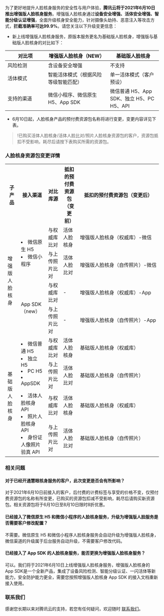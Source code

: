 为了更好地提升人脸核身服务的安全性与用户体验，**腾讯云将于2021年6月10日推出增强版人脸核身服务**。增强版人脸核身通过**设备安全增强、活体安全增强、智能分级认证增强**，全面升级核身安全能力，针对摄像头劫持、恶意注入等攻击方式，**拦截准确率可达99.9%**。请您关注以下升级变更信息：
- 新上线增强版人脸核身服务，原版本服务更名为基础版人脸核身，增强版与基础版人脸核身的对比如下：

|       对比项     | 增强版人脸核身（NEW）                | 基础版人脸核身                          |
| ---------- | ------------------------------------ | --------------------------------------- |
| 风险检测   | 含设备安全增强                       | 不支持                                  |
| 活体模式   | 智能活体模式（根据风险等级智能匹配） | 单一活体模式（客户预设）                |
| 支持的渠道 | 微信小程序、微信原生 H5、App SDK      | 微信普通 H5、App SDK、独立 H5、PC H5、API |

- 6月10日起，人脸核身产品的预付费资源包名称将进行变更，变更内容详见下表。
>!已购买活体人脸核身/活体人脸比对/照片人脸核身资源包的客户，资源包抵扣不受影响，耗尽后请按下表购买所需的资源包。


### 人脸核身资源包变更详情

<style>
table th:nth-of-type(1) {
width: 15%;        
}
table th:nth-of-type(2) {
width: 23%;        
}
table th:nth-of-type(3) {
width:19%;        
}
table th:nth-of-type(4) {
width: 15%;        
}
</style>
<table>
     <tr>
         <th>子产品</th>  
         <th>接入渠道</th>  
         <th>对比库源</th>
				 <th>抵扣的预付费资源包（变更前）</th>
				 <th>抵扣的预付费资源包（变更后）</th>
     </tr>
  <tr>      
      <td rowspan="4">增强版人脸核身</td>   
      <td rowspan="2"><li>微信原生 H5<br><li>微信小程序</td>  
			<td>与权威库比对</td>   
      <td>活体人脸核身</td>   
      <td><nobr>增强版人脸核身（权威库）-微信</nobr></td>
     </tr> 
 <tr>
      <td>与上传照片比对</td>   
      <td>活体人脸比对</td>   
      <td><nobr>增强版人脸核身（自传照片）-微信</nobr></td>      
     </tr> 
  <tr>      
      <td rowspan="2">App SDK（new）</td>   
      <td>与权威库比对</td>   
      <td>-</td> 
			<td><nobr>增强版人脸核身（权威库）-App</nobr></td>
     </tr> 
  <tr>
      <td>与上传照片比对</td>   
      <td>-</td>   
      <td><nobr>增强版人脸核身（自传照片）-App</nobr></td>      
     </tr> 
	  <tr>      
      <td rowspan="4">基础版人脸核身</td>   
      <td rowspan="2"><li>微信普通 H5<br><li>独立 H5<br><li>PC H5<br><li>AppSDK</td>  
			<td>与权威库比对</td>   
      <td>活体人脸核身</td>   
      <td>基础版人脸核身（权威库）</td>
     </tr> 
		  <tr>
      <td>与上传照片比对</td>   
      <td>活体人脸比对</td>   
      <td>基础版人脸核身（自传照片）</td>      
     </tr> 
		 	<tr>      
      <td rowspan="2"><li>活体人脸核身 API<br><li>照片人脸核身 API<br><li>身份证人像照片验真 API</td>  
			<td>与权威库比对</td>   
      <td>活体人脸核身</td>   
      <td>基础版人脸核身（权威库）</td>
     </tr> 
		 		  <tr>
      <td>与上传照片比对</td>   
      <td>活体人脸比对</td>   
      <td>基础版人脸核身（自传照片）</td>      
     </tr> 
</table>

### 相关问题
#### 对于已经开通慧眼核身服务的客户，此次变更是否会有所影响？
对于2021年6月10日前接入的客户，后付费的计费标签与享受的价格不变，仅预付费资源包的名称有所变更，已购买的资源包扣减不受影响，耗尽后请购买新资源包。相关资源包将于6月10日至8月10日限时8折优惠。

#### 已经接入了微信原生 H5 和微信小程序的人脸核身服务，升级为增强版人脸服务是否需要客户修改配置？
不需要。微信原生 H5 和微信小程序人脸核身服务会自动升级为增强版人脸核身，微信渠道的升级属于后台服务自动升级，不需要客户修改代码。

#### 已经接入了 App SDK 的人脸核身服务，能否更换为增强版人脸核身服务？
可以。我们将于2021年6月10日上线增强版人脸核身服务，增强版人脸核身的 App SDK是一个全新产品，集成了设备风险检测、智能分级认证、一闪活体等新能力，安全防护能力更全，需要您按照增强版人脸核身 App SDK 的接入文档重新接入使用。

### 联系我们
感谢您长期以来对腾讯云的支持，若您有任何疑问，欢迎随时 [联系我们](https://cloud.tencent.com/act/event/connect-service)。


